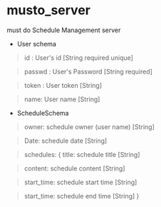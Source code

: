 # musto_server
must do Schedule Management server


* User schema

> id : User's id [String required unique]

> passwd : User's Password [String required]

> token : User token [String]

> name: User name [String]



* ScheduleSchema

 > owner: schedule owner (user name) [String] 
 
 > Date: schedule date [String] 
 
 > schedules: {
   > title: schedule title [String] 
   
   > content: schedule content [String] 
   
   > start_time: schedule start time [String] 
   
   > start_time: schedule end time [String] 
 }
 
